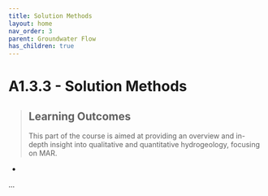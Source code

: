 ```yaml
---
title: Solution Methods
layout: home
nav_order: 3
parent: Groundwater Flow
has_children: true
---
```


<script
  src="https://cdn.mathjax.org/mathjax/latest/MathJax.js?config=TeX-AMS-MML_HTMLorMML"
  type="text/javascript">
</script>

# A1.3.3 - Solution Methods


> ## Learning Outcomes
>
> This part of the course is aimed at providing an overview and in-depth insight into qualitative and quantitative hydrogeology, focusing on MAR.

- 

...
